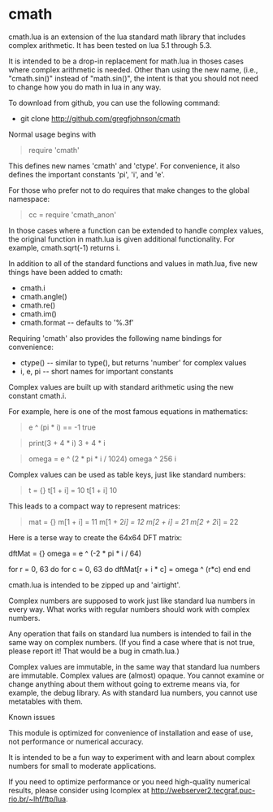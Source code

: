 # cmath
cmath.lua is an extension of the lua standard math library that includes
complex arithmetic.  It has been tested on lua 5.1 through 5.3.

It is intended to be a drop-in replacement for math.lua in thoses cases
where complex arithmetic is needed.  Other than using the new name,
(i.e., "cmath.sin()" instead of "math.sin()", the intent is that you
should not need to change how you do math in lua in any way.

To download from github, you can use the following command:

 - git clone http://github.com/gregfjohnson/cmath

Normal usage begins with

> require 'cmath'

This defines new names 'cmath' and 'ctype'.  For convenience, it also
defines the important constants 'pi', 'i', and 'e'.

For those who prefer not to do requires that make changes to the
global namespace:

> cc = require 'cmath_anon'

In those cases where a function can be extended to handle complex values,
the original function in math.lua is given additional functionality.
For example, cmath.sqrt(-1) returns i.

In addition to all of the standard functions and values in math.lua,
five new things have been added to cmath:

 - cmath.i
 - cmath.angle()
 - cmath.re()
 - cmath.im()
 - cmath.format             -- defaults to '%.3f'
 
Requiring 'cmath' also provides the following name bindings for convenience:

 - ctype()      -- similar to type(), but returns 'number' for complex values
 - i, e, pi     -- short names for important constants

Complex values are built up with standard arithmetic using the new
constant cmath.i.

For example, here is one of the most famous equations in mathematics:

> e ^ (pi * i) == -1
true

> print(3 + 4 * i)
3 + 4 * i

> omega = e ^ (2 * pi * i / 1024)
> omega ^ 256
i
 
Complex values can be used as table keys, just like standard numbers:

> t = {}
> t[1 + i] = 10
> t[1 + i]
10

This leads to a compact way to represent matrices:

> mat = {}
> m[1 +   i] = 11
> m[1 + 2*i] = 12
> m[2 +   i] = 21
> m[2 + 2*i] = 22

Here is a terse way to create the 64x64 DFT matrix:

dftMat = {}
omega = e ^ (-2 * pi * i / 64)

for r = 0, 63 do
    for c = 0, 63 do
        dftMat[r + i * c] = omega ^ (r*c)
    end
end

cmath.lua is intended to be zipped up and 'airtight'.

Complex numbers are supposed to work just like standard lua numbers in
every way.  What works with regular numbers should work with complex
numbers.

Any operation that fails on standard lua numbers is intended to fail in
the same way on complex numbers.  (If you find a case where that is not
true, please report it!  That would be a bug in cmath.lua.)

Complex values are immutable, in the same way that standard lua numbers
are immutable.  Complex values are (almost) opaque.  You cannot examine
or change anything about them without going to extreme means via, for
example, the debug library.  As with standard lua numbers, you cannot
use metatables with them.

Known issues

This module is optimized for convenience of installation and ease of use,
not performance or numerical accuracy.

It is intended to be a fun way to experiment with and learn about complex
numbers for small to moderate applications.

If you need to optimize performance or you need high-quality numerical
results, please consider using lcomplex at
    http://webserver2.tecgraf.puc-rio.br/~lhf/ftp/lua.
